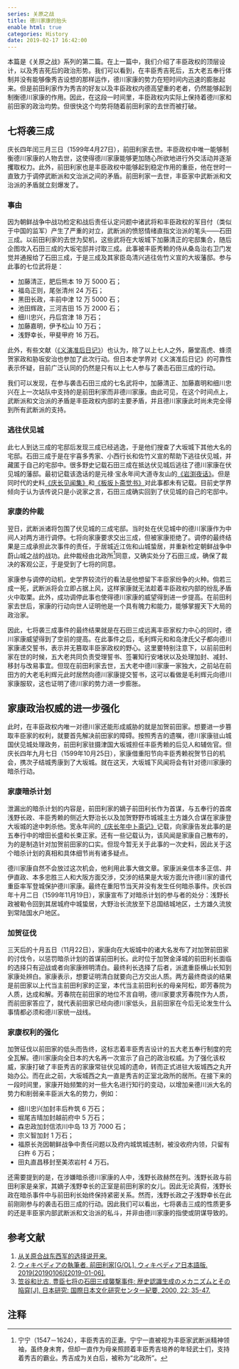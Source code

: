 ```yaml
---
series: 关原之战
title: 德川家康的抬头
enable html: true
categories: History
date: 2019-02-17 16:42:00
---
```


本篇是《关原之战》系列的第二篇。在上一篇中，我们介绍了丰臣政权的顶层设计，以及秀吉死后的政治形势。我们可以看到，在丰臣秀吉死后，五大老五奉行体制并没有能够像秀吉设想的那样运作，德川家康的势力在短时间内迅速的膨胀起来。但是前田利家作为秀吉的好友以及丰臣政权内德高望重的老者，仍然能够起到制衡德川家康的作用。因此，在这段一时间里，丰臣政权内实际上保持着德川家和前田家的政治均势。但很快这个均势将随着前田利家的去世而被打破。

<!-- more -->

## 七将袭三成

庆长四年闰三月三日（1599年4月27日），前田利家去世。丰臣政权中唯一能够制衡德川家康的人物去世，这使得德川家康能够更加随心所欲地进行外交活动并逐渐攫取权力。此外，前田利家也是丰臣政权中能够起到稳定作用的重臣，他在世时一直致力于调停武断派和文治派之间的矛盾。前田利家一去世，丰臣家中武断派和文治派的矛盾就立刻爆发了。

### 事由

因为朝鲜战争中战功检定和战后责任认定问题中诸武将和丰臣政权的军目付（类似于中国的监军）产生了严重的对立，武断派的愤怒情绪直指文治派的笔头——石田三成。以前田利家的去世为契机，这些武将在大坂城下加藤清正的宅邸集合，随后企图攻入石田三成的大坂宅邸并讨取三成。此事被丰臣秀赖的侍从桑岛治右卫门发觉并通报给了石田三成，于是三成及其家臣岛清兴逃往佐竹义宣的大坂藩邸。参与此事的七位武将是：

- 加藤清正，肥后熊本 19 万 5000 石；
- 福岛正则，尾张清州 24 万石；
- 黑田长政，丰前中津 12 万 5000 石；
- 池田辉政，三河吉田 15 万 2000 石；
- 细川忠兴，丹后宫津 18 万石；
- 加藤嘉明，伊予松山 10 万石；
- 浅野幸长，甲斐甲府 16 万石。

此外，有些文献（[《义演准后日记》](https://kotobank.jp/word/%E7%BE%A9%E6%BC%94%E5%87%86%E5%90%8E%E6%97%A5%E8%A8%98-49906)）也认为，除了以上七人之外，藤堂高虎、蜂须贺家政和胁坂安治也参加了此次行动。但日本史学界对《义演准后日记》的可靠性表示怀疑，目前广泛认同的仍然是只有以上七人参与了袭击石田三成的行动。

我们可以发现，在参与袭击石田三成的七名武将中，加藤清正、加藤嘉明和细川忠兴在上一次站队中支持的是前田利家而非德川家康。由此可见，在这个时间点上，武断派和文治派的矛盾是丰臣政权内部的主要矛盾，并且德川家康此时尚未完全得到所有武断派的支持。

### 逃往伏见城

此七人到达三成的宅邸后发现三成已经逃逸，于是他们搜查了大坂城下其他大名的宅邸。石田三成于是在宇喜多秀家、小西行长和佐竹义宣的帮助下逃往伏见城，并藏匿于自己的宅邸中。很多野史记载石田三成在抵达伏见城后逃往了德川家康在伏见城的藩邸。最初记载该逸话的是元禄·宝永年间大道寺友山的[《岩渕夜话》](https://websv.aichi-pref-library.jp/wahon/detail/127.html)。但是同时代的史料[《庆长见闻集》](https://kotobank.jp/word/%E6%85%B6%E9%95%B7%E8%A6%8B%E8%81%9E%E9%9B%86-1162895)和[《板坂卜斋觉书》](https://kotobank.jp/word/%E6%9D%BF%E5%9D%82%E5%8D%9C%E6%96%8E%E8%A6%9A%E6%9B%B8-1146043)对此事都未有记载。目前史学界倾向于认为该传说只是小说家之言，石田三成确实回到了伏见城的自己的宅邸中。

### 家康的仲裁

翌日，武断派诸将包围了伏见城的三成宅邸。当时处在伏见城中的德川家康作为中间人对两方进行调停。七将向家康要求交出三成，但被家康拒绝了。调停的最终结果是三成承担此次事件的责任，于居城近江佐和山城蛰居，并重新检定朝鲜战争中蔚山城之战的战功。此仲裁经由北政所[^1]同意，又确实处分了石田三成，确保了裁决的客观公正，于是受到了七将的同意。

[^1]: 宁宁（1547－1624），丰臣秀吉的正妻。宁宁一直被视为丰臣家武断派精神领袖，虽终身未育，但却一直作为母亲照顾着丰臣秀吉培养的年轻武士们，支持着秀吉的霸业。秀吉成为关白后，被称为“北政所”。

家康参与调停的动机，史学界较流行的看法是他想留下丰臣家纷争的火种。倘若三成一死，武断派将会立即占据上风，这样家康就无法趁着丰臣政权内部的纷乱矛盾火中取栗。此外，成功调停此事也使得德川家康的威望得到进一步提高。在前田利家去世后，家康的行动向世人证明他是一个具有魄力和能力，能够掌握天下大局的政治家。

因此，七将袭三成事件的最终结果就是在石田三成远离丰臣家权力中心的同时，德川家康威望得到了空前的提高。在此事件之后，毛利辉元和和岛津氏父子都向德川家康递交誓书，表示并无篡取丰臣家政权的野心。这里要特别注意下，以前前田利家在世的时候，五大老共同负责受理誓书、签署知行安堵状以及处理加封、减封、移封与改易事宜。但现在前田利家去世，五大老中德川家康一家独大，之前站在前田方的大老毛利辉元此时居然向德川家康提交誓书，这可以看做是毛利辉元向德川家康服软，这也证明了德川家的势力进一步膨胀。

## 家康政治权威的进一步强化

此时，在丰臣政权内唯一对德川家还能形成威胁的就是加贺前田家。想要进一步篡取丰臣家的权利，就要首先解决前田家的障碍。按照秀吉的遗嘱，德川家康驻山城国伏见城处理政务，前田利家驻摄津国大坂城担任丰臣秀赖的后见人和辅佐官。但庆长四年九月七日（1599年10月25日），家康借重阳节向丰臣秀赖祝贺节日的机会，携次子结城秀康到了大坂城。就在这天，大坂城下风闻将会有针对德川家康的暗杀行动。

### 家康暗杀计划

泄漏出的暗杀计划的内容是，前田利家的嫡子前田利长作为首谋，与五奉行的首席浅野长政、丰臣秀赖的侧近大野治长以及加贺野野市城城主土方雄久合谋在家康登大坂城的途中刺杀他。宽永年间的[《庆长年中卜斋记》](https://kotobank.jp/word/%E3%80%8A%E6%85%B6%E9%95%B7%E5%B9%B4%E4%B8%AD%E5%8D%9C%E6%96%8E%E8%A8%98%E3%80%8B-1309242)记载，向家康告发此事的是五奉行中的增田长盛和长束正家。还有一些记载认为，该风闻是家康自己散布的，为的是制造针对加贺前田家的口实。但现今暂无关于此事的一次史料，因此关于这个暗杀计划的真相和具体细节尚有诸多疑点。

德川家康自然不会放过这次机会，他利用此事大做文章。家康派亲信本多正信、井伊直政、本多忠胜三人和大阪方面交涉，交涉的结果是大坂方面允许德川家的谱代重臣率军登城保护德川家康。最终在重阳节当天并没有发生任何暗杀事件。庆长四年十月二日（1599年11月19日），家康宣布了对暗杀计划的参与者的处分：浅野长政被勒令回到其居城府中城蛰居，大野治长流放至下总国结城地区，土方雄久流放到常陆国水户地区。

### 加贺征伐

三天后的十月五日（11月22日），家康向在大坂城中的诸大名发布了对加贺前田家的讨伐令，以惩罚暗杀计划的首谋前田利长。此时位于加贺金泽城的前田利长面临的选择只有迎战或者向家康辨明清白。最终利长选择了后者，派遣重臣横山长知到家康处辨白。家康表示，想要证明清白就要向己方交出人质。两方最终商谈的结果是前田家以上代当主前田利家的正室，本代当主前田利长的母亲阿松，即芳春院为人质，达成和解。芳春院在前田家的地位不言自明，德川家要求芳春院作为人质，而前田家答应了，就代表前田家已经向德川家低头，且前田家在今后无论发生什么事情都必须和德川家统一战线。

### 家康权利的强化

加贺征伐以前田家的低头而告终，这标志着丰臣秀吉设计的五大老五奉行制度的完全瓦解。德川家康向全日本的大名再一次宣示了自己的政治权威。为了强化该权威，家康打破了丰臣秀吉的家康常驻伏见城的遗命，转而正式进驻大坂城西之丸开始办公。而在此之前，大坂城西之丸一直是秀吉的正室北政所的居所。在接下来的一段时间里，家康开始频繁的对一些大名进行知行的变动，以增加亲德川派大名的势力和削弱亲丰臣派大名的势力，例如：

- 细川忠兴加封丰后杵筑 6 万石；
- 堀尾吉晴加封越前府中 5 万石；
- 森忠政加封信浓川中岛 13 万 7000 石；
- 宗义智加封 1 万石；
- 福原长尧因朝鲜战争中责任问题以及府内城筑城违制，被没收府内领，只留有臼杵 6 万石；
- 田丸直昌移封至美浓岩村 4 万石。

还需要提到的是，在涉嫌暗杀德川家康的人中，浅野长政赫然在列。浅野长政与前田利家是亲家，其嫡子浅野幸长的正室是前田利家的女儿。因此无论真假，浅野长政在暗杀事件中与前田利长始终保持紧密关系。然而，浅野长政之子浅野幸长在此前刚刚参与的袭击石田三成的行动。因此我们可以看出，七将袭击三成的性质更多的还是丰臣家内部武断派和文治派的私斗，并非由德川家康的指使或阴谋导致的。

## 参考文献

1. [从关原合战东西军的选择说开来.](http://game.ali213.net/thread-5280846-1-1.html)
2. [ウィキペディアの執筆者. 前田利家[G/OL]. ウィキペディア日本語版. 2019(20190106)[2019-01-06].](https://ja.wikipedia.org/w/index.php?title=%E5%89%8D%E7%94%B0%E5%88%A9%E5%AE%B6&oldid=71216651)
3. [笠谷和比古. 豊臣七将の石田三成襲撃事件: 歴史認識生成のメカニズムとその陥穽[J]. 日本研究: 国際日本文化研究センター紀要, 2000, 22: 35-47.](https://nichibun.repo.nii.ac.jp/?action=pages_view_main&active_action=repository_view_main_item_detail&item_id=709&item_no=1&page_id=41&block_id=63)

## 注释
